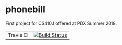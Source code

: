 # phonebill
First project for CS410J offered at PDX Summer 2018.

| | |
| --- | --- |
| Travis CI | [![Build Status](https://travis-ci.com/benjspriggs/phonebill.svg?token=bmaxgzYYR9V3NTLzRd1p&branch=master)](https://travis-ci.com/benjspriggs/phonebill) |
